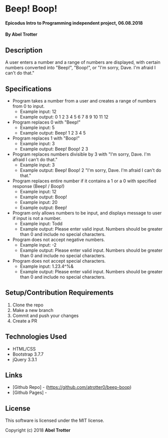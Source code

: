 # Beep! Boop!

#### Epicodus Intro to Programming independent project, 06.08.2018

#### By Abel Trotter

## Description

A user enters a number and a range of numbers are displayed, with certain numbers converted into "Beep!", "Boop!", or "I'm sorry, Dave. I'm afraid I can't do that."

## Specifications

* Program takes a number from a user and creates a range of numbers from 0 to input.
  * Example input: 12
  * Example output: 0 1 2 3 4 5 6 7 8 9 10 11 12
* Program replaces 0 with "Beep!"
  * Example input: 5
  * Example output: Beep! 1 2 3 4 5
* Program replaces 1 with "Boop!"
  * Example input: 3
  * Example output: Beep! Boop! 2 3
* Program replaces numbers divisible by 3 with "I'm sorry, Dave. I'm afraid I can't do that."
  * Example input: 3
  * Example output: Beep! Boop! 2 "I'm sorry, Dave. I'm afraid I can't do that."
* Program replaces entire number if it contains a 1 or a 0 with specified response (Beep! / Boop!)
  * Example input: 12
  * Example output: Boop!
  * Example input: 20
  * Example output: Beep!
* Program only allows numbers to be input, and displays message to user if input is not a number.
  * Example input: Todd
  * Example output: Please enter valid input. Numbers should be greater than 0 and include no special characters.
* Program does not accept negative numbers.
  * Example input: -2
  * Example output: Please enter valid input. Numbers should be greater than 0 and include no special characters.
* Program does not accept special characters.
  * Example input: 1.23.4^%&
  * Example output: Please enter valid input. Numbers should be greater than 0 and include no special characters.

## Setup/Contribution Requirements

1. Clone the repo
1. Make a new branch
1. Commit and push your changes
1. Create a PR

## Technologies Used

* HTML/CSS
* Bootstrap 3.7.7
* jQuery 3.3.1

## Links

* [Github Repo] - (https://github.com/atrotter0/beep-boop)
* [Github Pages] - 

## License

This software is licensed under the MIT license.

Copyright (c) 2018 **Abel Trotter**
